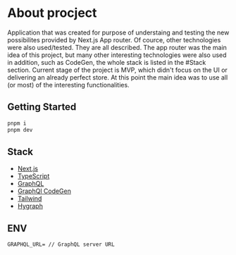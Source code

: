 # About procject

Application that was created for purpose of understaing and testing the new possibilites provided by Next.js App router. Of cource, other technologies were also used/tested. They are all described. The app router was the main idea of this project, but many other interesting technologies were also used in addition, such as CodeGen, the whole stack is listed in the #Stack section. Current stage of the project is MVP, which didn't focus on the UI or delivering an already perfect store. At this point the main idea was to use all (or most) of the interesting functionalities.

## Getting Started

```bash
pnpm i
pnpm dev
```

## Stack

- [Next.js](https://nextjs.org/docs)
- [TypeScript](https://www.typescriptlang.org/)
- [GraphQL]([https://nextjs.org/docs](https://graphql.org/))
- [GraphQl CodeGen]([https://nextjs.org/docs](https://github.com/dotansimha/graphql-code-generator#readme))
- [Tailwind]([https://nextjs.org/docs](https://tailwindcss.com/))
- [Hygraph](https://hygraph.com/)

## ENV

```
GRAPHQL_URL= // GraphQL server URL
```
